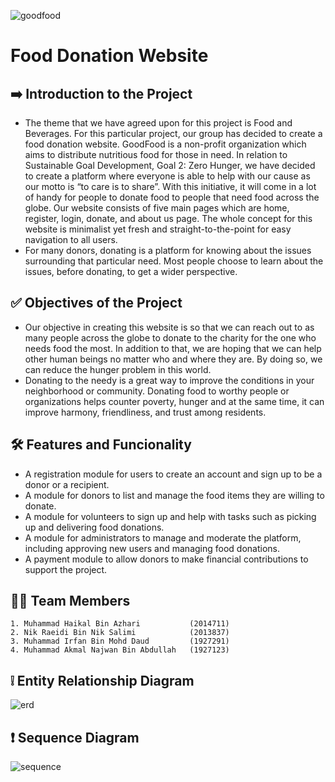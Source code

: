 
 ![goodfood]
# Food Donation Website

[goodfood]: https://i.ibb.co/jfXybNR/image8.png

## ➡️ Introduction to the Project
- The theme that we have agreed upon for this project is Food and Beverages. For this particular project, our group has decided to create a food donation website. GoodFood is a non-profit organization which aims to distribute nutritious food for those in need. In relation to Sustainable Goal Development, Goal 2: Zero Hunger, we have decided to create a platform where everyone is able to help with our cause as our motto is “to care is to share”. With this initiative, it will come in a lot of handy for people to donate food to people that need food across the globe. Our website consists of five main pages which are home, register, login, donate, and about us page. The whole concept for this website is minimalist yet fresh and straight-to-the-point for easy navigation to all users. 
- For many donors, donating is a platform for knowing about the issues surrounding that particular need. Most people choose to learn about the issues, before donating, to get a wider perspective.

## ✅ Objectives of the Project
- Our objective in creating this website is so that we can reach out to as many people across the globe to donate to the charity for the one who needs food the most. In addition to that, we are hoping that we can help other human beings no matter who and where they are. By doing so, we can reduce the hunger problem in this world. 
- Donating to the needy is a great way to improve the conditions in your neighborhood or community. Donating food to worthy people or organizations helps counter poverty, hunger and at the same time, it can improve harmony, friendliness, and trust among residents.

## 🛠️ Features and Funcionality
- A registration module for users to create an account and sign up to be a donor or a recipient.
- A module for donors to list and manage the food items they are willing to donate.
- A module for volunteers to sign up and help with tasks such as picking up and delivering food donations.
- A module for administrators to manage and moderate the platform, including approving new users and managing food donations.
- A payment module to allow donors to make financial contributions to support the project.

 

## 👨‍🎓 Team Members

    1. Muhammad Haikal Bin Azhari           (2014711)
    2. Nik Raeidi Bin Nik Salimi            (2013837)
    3. Muhammad Irfan Bin Mohd Daud         (1927291)
    4. Muhammad Akmal Najwan Bin Abdullah   (1927123)


## ❕ Entity Relationship Diagram

![erd]

[erd]: https://i.ibb.co/yqm5crs/image3.png

## ❗ Sequence Diagram

![sequence]

[sequence]: https://i.ibb.co/0hkJv3c/image1.png
